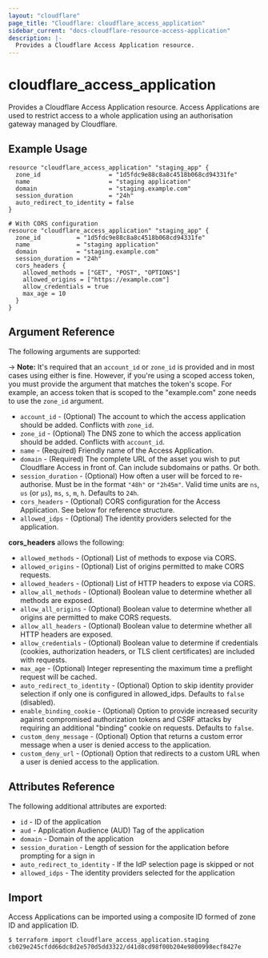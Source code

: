 ```yaml
---
layout: "cloudflare"
page_title: "Cloudflare: cloudflare_access_application"
sidebar_current: "docs-cloudflare-resource-access-application"
description: |-
  Provides a Cloudflare Access Application resource.
---
```


# cloudflare_access_application

Provides a Cloudflare Access Application resource. Access Applications
are used to restrict access to a whole application using an
authorisation gateway managed by Cloudflare.

## Example Usage

```hcl
resource "cloudflare_access_application" "staging_app" {
  zone_id                   = "1d5fdc9e88c8a8c4518b068cd94331fe"
  name                      = "staging application"
  domain                    = "staging.example.com"
  session_duration          = "24h"
  auto_redirect_to_identity = false
}

# With CORS configuration
resource "cloudflare_access_application" "staging_app" {
  zone_id          = "1d5fdc9e88c8a8c4518b068cd94331fe"
  name             = "staging application"
  domain           = "staging.example.com"
  session_duration = "24h"
  cors_headers {
    allowed_methods = ["GET", "POST", "OPTIONS"]
    allowed_origins = ["https://example.com"]
    allow_credentials = true
    max_age = 10
  }
}
```

## Argument Reference

The following arguments are supported:

-> **Note:** It's required that an `account_id` or `zone_id` is provided and in most cases using either is fine. However, if you're using a scoped access token, you must provide the argument that matches the token's scope. For example, an access token that is scoped to the "example.com" zone needs to use the `zone_id` argument.

* `account_id` - (Optional) The account to which the access application should be added. Conflicts with `zone_id`.
* `zone_id` - (Optional) The DNS zone to which the access application should be added. Conflicts with `account_id`.
* `name` - (Required) Friendly name of the Access Application.
* `domain` - (Required) The complete URL of the asset you wish to put
  Cloudflare Access in front of. Can include subdomains or paths. Or both.
* `session_duration` - (Optional) How often a user will be forced to
  re-authorise. Must be in the format `"48h"` or `"2h45m"`.
  Valid time units are `ns`, `us` (or `µs`), `ms`, `s`, `m`, `h`. Defaults to `24h`.
* `cors_headers` - (Optional) CORS configuration for the Access Application. See
  below for reference structure.
* `allowed_idps` - (Optional) The identity providers selected for the application.


**cors_headers** allows the following:

* `allowed_methods` - (Optional) List of methods to expose via CORS.
* `allowed_origins` - (Optional) List of origins permitted to make CORS requests.
* `allowed_headers` - (Optional) List of HTTP headers to expose via CORS.
* `allow_all_methods` - (Optional) Boolean value to determine whether all
  methods are exposed.
* `allow_all_origins` - (Optional) Boolean value to determine whether all
  origins are permitted to make CORS requests.
* `allow_all_headers` - (Optional) Boolean value to determine whether all
  HTTP headers are exposed.
* `allow_credentials` - (Optional) Boolean value to determine if credentials
  (cookies, authorization headers, or TLS client certificates) are included with
  requests.
* `max_age` - (Optional) Integer representing the maximum time a preflight
  request will be cached.
* `auto_redirect_to_identity` - (Optional) Option to skip identity provider
  selection if only one is configured in allowed_idps. Defaults to `false`
  (disabled).
* `enable_binding_cookie` - (Optional) Option to provide increased security against compromised authorization tokens and CSRF attacks by requiring an additional "binding" cookie on requests. Defaults to `false`.
* `custom_deny_message` - (Optional) Option that returns a custom error message when a user is denied access to the application.
* `custom_deny_url` - (Optional) Option that redirects to a custom URL when a user is denied access to the application.

## Attributes Reference

The following additional attributes are exported:

* `id` - ID of the application
* `aud` - Application Audience (AUD) Tag of the application
* `domain` - Domain of the application
* `session_duration` - Length of session for the application before prompting for a sign in
* `auto_redirect_to_identity` - If the IdP selection page is skipped or not
* `allowed_idps` - The identity providers selected for the application

## Import

Access Applications can be imported using a composite ID formed of zone
ID and application ID.

```
$ terraform import cloudflare_access_application.staging cb029e245cfdd66dc8d2e570d5dd3322/d41d8cd98f00b204e9800998ecf8427e
```
